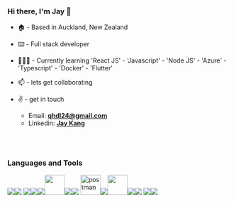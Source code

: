 ### Hi there, I'm Jay 👋

<!--
**jaykang95/jaykang95** is a ✨ _special_ ✨ repository because its `README.md` (this file) appears on your GitHub profile.

Here are some ideas to get you started:

- 🔭 I’m currently working on ...
- 🌱 I’m currently learning ...
- 👯 I’m looking to collaborate on ...
- 🤔 I’m looking for help with ...
- 💬 Ask me about ...
- 📫 How to reach me: ...
- 😄 Pronouns: ...
- ⚡ Fun fact: ...
-->

- 🏠 - Based in Auckland, New Zealand

- ⌨️ - Full stack developer

- 🧑🏽‍💻 - Currently learning 'React JS' - 'Javascript' - 'Node JS' - 'Azure' - 'Typescript' - 'Docker' - 'Flutter'

- 📫 - lets get collaborating

- :v: - get in touch
  - Email: [**qhdl24@gmail.com**][email]
  - Linkedin: [**Jay Kang**][linkedin]
  
</br>
</br>

### Languages and Tools

<img src="https://img.icons8.com/color/48/000000/javascript.png"/><img src="https://img.icons8.com/color/48/000000/html-5.png"/> <img src="https://img.icons8.com/color/48/000000/css3.png"/><img src="https://img.icons8.com/color/48/000000/nodejs.png"/><img src="https://img.icons8.com/color/48/000000/firebase.png"/><img src="https://img.icons8.com/color/72/amazon-web-services.png" width="45" height="45"/><img src="https://img.icons8.com/color/48/000000/google-cloud.png"/><img src="https://img.icons8.com/fluent/50/000000/mysql-logo.png"/>
<img src="https://www.vectorlogo.zone/logos/getpostman/getpostman-icon.svg" alt="postman" width="45" height="45"/><img src="https://img.icons8.com/color/48/000000/visual-studio-code-2019.png"/><img src="https://img.icons8.com/fluency/344/azure-1.png" width="45" height="45"/><img src="https://img.icons8.com/color/48/000000/docker.png"/><img src="https://img.icons8.com/color/48/000000/mongodb.png"/>
<img src="https://img.icons8.com/color/48/000000/flutter.png"/><img src="https://img.icons8.com/color/48/000000/typescript.png"/>



  
  [email]: mailto:qhdl24@gmail.com
  [linkedin]: https://www.linkedin.com/in/jay-kang-b5284a228/
  [github]: https://github.com/jaykang95
